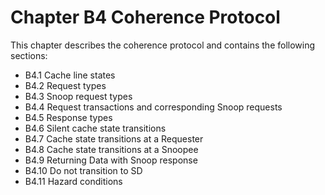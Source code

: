 # Chapter B4 Coherence Protocol

This chapter describes the coherence protocol and contains the following sections:

- B4.1 Cache line states
- B4.2 Request types
- B4.3 Snoop request types
- B4.4 Request transactions and corresponding Snoop requests
- B4.5 Response types
- B4.6 Silent cache state transitions
- B4.7 Cache state transitions at a Requester
- B4.8 Cache state transitions at a Snoopee
- B4.9 Returning Data with Snoop response
- B4.10 Do not transition to SD
- B4.11 Hazard conditions